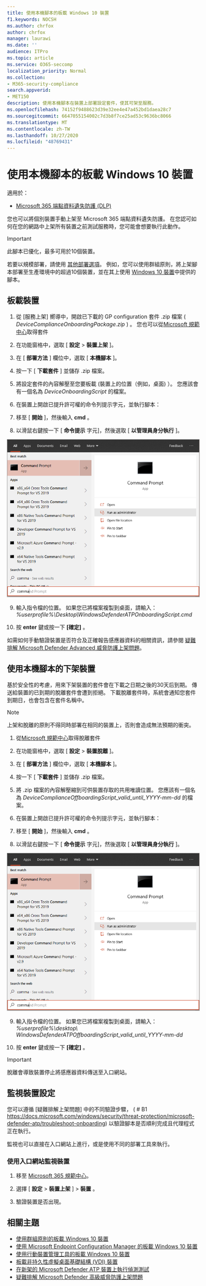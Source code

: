 ```yaml
---
title: 使用本機腳本的板載 Windows 10 裝置
f1.keywords: NOCSH
ms.author: chrfox
author: chrfox
manager: laurawi
ms.date: ''
audience: ITPro
ms.topic: article
ms.service: O365-seccomp
localization_priority: Normal
ms.collection:
- M365-security-compliance
search.appverid:
- MET150
description: 使用本機腳本在裝置上部署設定套件，使其可架至服務。
ms.openlocfilehash: 74152f9488623d39e32ee4e47a452bd1daea28c7
ms.sourcegitcommit: 6647055154002c7d3b8f7ce25ad53c9636bc8066
ms.translationtype: MT
ms.contentlocale: zh-TW
ms.lasthandoff: 10/27/2020
ms.locfileid: "48769431"
---
```

# <a name="onboard-windows-10-devices-using-a-local-script"></a>使用本機腳本的板載 Windows 10 裝置

適用於： 

- [Microsoft 365 端點資料遺失防護 (DLP) ](/microsoft-365/compliance/endpoint-dlp-learn-about)

您也可以將個別裝置手動上架至 Microsoft 365 端點資料遺失防護。 在您認可如何在您的網路中上架所有裝置之前測試服務時，您可能會想要執行此動作。

> [!IMPORTANT]
> 此腳本已優化，最多可用於10個裝置。
>
> 若要以規模部署，請使用 [其他部署選項](dlp-configure-endpoints.md)。 例如，您可以使用群組原則，將上架腳本部署至生產環境中的超過10個裝置，並在其上使用 [Windows 10 裝置](dlp-configure-endpoints-gp.md)中提供的腳本。

## <a name="onboard-devices"></a>板載裝置
 
1.  從 [服務上架] 嚮導中，開啟已下載的 GP configuration 套件 .zip 檔案 ( *DeviceComplianceOnboardingPackage.zip* ) 。 您也可以從[Microsoft 規範中心](https://compliance.microsoft.com)取得套件

2. 在功能窗格中，選取 [ **設定**  >  **裝置上架** ]。

3. 在 [ **部署方法** ] 欄位中，選取 [ **本機腳本** ]。

4. 按一下 [ **下載套件** ] 並儲存 .zip 檔案。
  
5. 將設定套件的內容解壓至您要板載 (裝置上的位置（例如，桌面) ）。 您應該會有一個名為 *DeviceOnboardingScript* 的檔案。

6.  在裝置上開啟已提升許可權的命令列提示字元，並執行腳本：

7.  移至 [ **開始** ]，然後輸入 **cmd** 。

8.  以滑鼠右鍵按一下 [ **命令提示** 字元]，然後選取 [ **以管理員身分執行** ]。

![指向以系統管理員身分執行的視窗「開始」功能表](../media/dlp-run-as-admin.png)

9.  輸入指令檔的位置。 如果您已將檔案複製到桌面，請輸入： *%userprofile%\Desktop\WindowsDefenderATPOnboardingScript.cmd*

10.  按 **enter** 鍵或按一下 **[確定]** 。

如需如何手動驗證裝置是否符合及正確報告感應器資料的相關資訊，請參閱 [疑難排解 Microsoft Defender Advanced 威脅防護上架問題](https://docs.microsoft.com/windows/security/threat-protection/microsoft-defender-atp/troubleshoot-onboarding)。

## <a name="offboard-devices-using-a-local-script"></a>使用本機腳本的下架裝置
基於安全性的考慮，用來下架裝置的套件會在下載之日期之後的30天后到期。 傳送給裝置的已到期的脫離套件會遭到拒絕。 下載脫離套件時，系統會通知您套件到期日，也會包含在套件名稱中。

> [!NOTE]
> 上架和脫離的原則不得同時部署在相同的裝置上，否則會造成無法預期的衝突。

1. 從[Microsoft 規範中心](https://compliance.microsoft.com)取得脫離套件

2. 在功能窗格中，選取 [ **設定**  >  **裝置脫離** ]。

3. 在 [ **部署方法** ] 欄位中，選取 [ **本機腳本** ]。

4. 按一下 [ **下載套件** ] 並儲存 .zip 檔案。

5. 將 .zip 檔案的內容解壓縮到可供裝置存取的共用唯讀位置。 您應該有一個名為 *DeviceComplianceOffboardingScript_valid_until_YYYY-mm-dd* 的檔案。

6.  在裝置上開啟已提升許可權的命令列提示字元，並執行腳本：

7.  移至 [ **開始** ]，然後輸入 **cmd** 。

8.  以滑鼠右鍵按一下 [ **命令提示** 字元]，然後選取 [ **以管理員身分執行** ]。

![指向以系統管理員身分執行的視窗「開始」功能表](../media/dlp-run-as-admin.png)

9.  輸入指令檔的位置。 如果您已將檔案複製到桌面，請輸入： *%userprofile%\desktop\ WindowsDefenderATPOffboardingScript_valid_until_YYYY-mm-dd*

10.  按 **enter** 鍵或按一下 **[確定]** 。

> [!IMPORTANT]
> 脫離會導致裝置停止將感應器資料傳送至入口網站。


## <a name="monitor-device-configuration"></a>監視裝置設定
您可以遵循 [疑難排解上架問題] 中的不同驗證步驟， ( # B1 https://docs.microsoft.com/windows/security/threat-protection/microsoft-defender-atp/troubleshoot-onboarding) 以驗證腳本是否順利完成且代理程式正在執行。

監視也可以直接在入口網站上進行，或是使用不同的部署工具來執行。

### <a name="monitor-devices-using-the-portal"></a>使用入口網站監視裝置
1. 移至 [Microsoft 365 規範中心](https://compliance.microsoft.com)。

2. 選擇 [ **設定**  >  **裝置上架** ]  >  **裝置** 。

3. 驗證裝置是否出現。


## <a name="related-topics"></a>相關主題
- [使用群組原則的板載 Windows 10 裝置](dlp-configure-endpoints-gp.md)
- [使用 Microsoft Endpoint Configuration Manager 的板載 Windows 10 裝置](dlp-configure-endpoints-sccm.md)
- [使用行動裝置管理工具的板載 Windows 10 裝置](dlp-configure-endpoints-mdm.md)
- [板載非持久性虛擬桌面基礎結構 (VDI) 裝置](dlp-configure-endpoints-vdi.md)
- [在新架的 Microsoft Defender ATP 裝置上執行偵測測試](https://docs.microsoft.com/windows/security/threat-protection/microsoft-defender-atp/run-detection-test)
- [疑難排解 Microsoft Defender 高級威脅防護上架問題](https://docs.microsoft.com/windows/security/threat-protection/microsoft-defender-atp/troubleshoot-onboarding)
